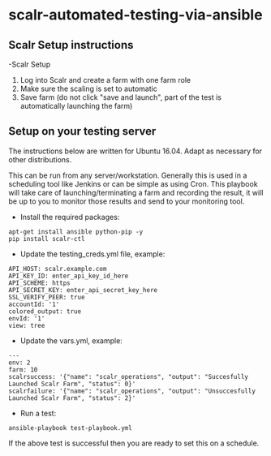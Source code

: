 # scalr-automated-testing-via-ansible
## Scalr Setup instructions

-Scalr Setup
1. Log into Scalr and create a farm with one farm role
2. Make sure the scaling is set to automatic
3. Save farm (do not click "save and launch", part of the test is automatically launching the farm)

## Setup on your testing server
The instructions below are written for Ubuntu 16.04. Adapt as necessary for other distributions.

This can be run from any server/workstation. Generally this is used in a scheduling tool like Jenkins or can be simple as using Cron. This playbook will take care of launching/terminating a farm and recording the result, it will be up to you to monitor those results and send to your monitoring tool.

- Install the required packages:
```
apt-get install ansible python-pip -y
pip install scalr-ctl
```

- Update the testing_creds.yml file, example:
```
API_HOST: scalr.example.com
API_KEY_ID: enter_api_key_id_here
API_SCHEME: https
API_SECRET_KEY: enter_api_secret_key_here
SSL_VERIFY_PEER: true
accountId: '1'
colored_output: true
envId: '1'
view: tree
```

- Update the vars.yml, example:
```
---
env: 2
farm: 10
scalrsuccess: '{"name": "scalr_operations", "output": "Succesfully Launched Scalr Farm", "status": 0}'
scalrfailure: '{"name": "scalr_operations", "output": "Unsuccesfully Launched Scalr Farm", "status": 2}'
```

- Run a test: 
```
ansible-playbook test-playbook.yml
```

If the above test is successful then you are ready to set this on a schedule.
